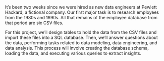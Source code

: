 It’s been two weeks since we were hired as new data engineers at Pewlett Hackard, a fictional company. Our first major task is to research employees from the 1980s and 1990s. All that remains of the employee database from that period are six CSV files.

For this project, we’ll design tables to hold the data from the CSV files and import these files into a SQL database. Then, we’ll answer questions about the data, performing tasks related to data modeling, data engineering, and data analysis. This process will involve creating the database schema, loading the data, and executing various queries to extract insights.
